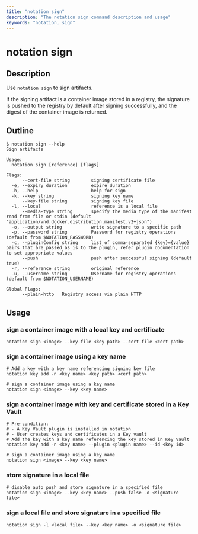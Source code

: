 ```yaml
---
title: "notation sign"
description: "The notation sign command description and usage"
keywords: "notation, sign"
---
```

# notation sign
## Description
Use `notation sign` to sign artifacts.

If the signing artifact is a container image stored in a registry, the signature is pushed to the registry by default after signing successfully, and the digest of the container image is returned.
## Outline
```console
$ notation sign --help
Sign artifacts

Usage:
  notation sign [reference] [flags]

Flags:
      --cert-file string        signing certificate file
  -e, --expiry duration         expire duration
  -h, --help                    help for sign
  -k, --key string              signing key name
      --key-file string         signing key file
  -l, --local                   reference is a local file
      --media-type string       specify the media type of the manifest read from file or stdin (default "application/vnd.docker.distribution.manifest.v2+json")
  -o, --output string           write signature to a specific path
  -p, --password string         Password for registry operations (default from $NOTATION_PASSWORD)
  -c, --pluginConfig string     list of comma-separated {key}={value} pairs that are passed as is to the plugin, refer plugin documentation to set appropriate values
      --push                    push after successful signing (default true)
  -r, --reference string        original reference
  -u, --username string         Username for registry operations (default from $NOTATION_USERNAME)

Global Flags:
      --plain-http   Registry access via plain HTTP
```
## Usage
### sign a container image with a local key and certificate
```console
notation sign <image> --key-file <key path> --cert-file <cert path> 
```
### sign a container image using a key name
```console
# Add a key with a key name referencing signing key file
notation key add -n <key name> <key path> <cert path> 

# sign a container image using a key name
notation sign <image> --key <key name>
```
### sign a container image with key and certificate stored in a Key Vault
```console
# Pre-condition: 
# - A Key Vault plugin is installed in notation
# - User creates keys and certificates in a Key vault
# Add the key with a key name referencing the key stored in Key Vault
notation key add -n <key name> --plugin <plugin name> --id <key id>

# sign a container image using a key name
notation sign <image> --key <key name>
```
### store signature in a local file
```console
# disable auto push and store signature in a specified file
notation sign <image> --key <key name> --push false -o <signature file>
```
### sign a local file and store signature in a specified file
```console
notation sign -l <local file> --key <key name> -o <signature file>
```